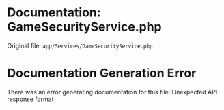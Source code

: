 # Documentation: GameSecurityService.php

Original file: `app/Services/GameSecurityService.php`

# Documentation Generation Error

There was an error generating documentation for this file: Unexpected API response format
